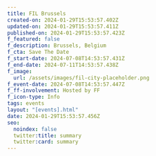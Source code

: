 ```yaml
---
title: FIL Brussels
created-on: 2024-01-29T15:53:57.402Z
updated-on: 2024-01-29T15:53:57.411Z
published-on: 2024-01-29T15:53:57.423Z
f_featured: false
f_description: Brussels, Belgium
f_cta: Save The Date
f_start-date: 2024-07-08T14:53:57.431Z
f_end-date: 2024-07-11T14:53:57.438Z
f_image:
  url: /assets/images/fil-city-placeholder.png
f_event-date: 2024-07-08T14:53:57.447Z
f_ff-involvement: Hosted by FF
f_icon-type: Info
tags: events
layout: "[events].html"
date: 2024-01-29T15:53:57.456Z
seo:
  noindex: false
  twitter:title: summary
  twitter:card: summary
---
```

